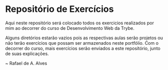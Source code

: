 # Repositório de Exercícios

Aqui neste repositório será colocado todos os exercicios realizados por mim ao decorrer do curso de Desenvolvimento Web da Trybe.

Alguns diretórios estarão vazios pois as respectivas aulas serão projetos  ou não terão exercícios que possam ser armazenados neste portfólio. 
Com o decorrer do curso, mais exercícios serão enviados a este reposítório, junto de suas explicações.

~ Rafael de A. Alves